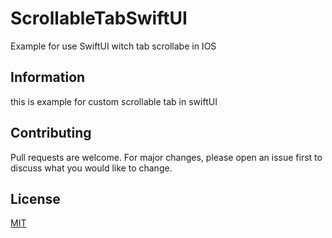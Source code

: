 # ScrollableTabSwiftUI
Example for use SwiftUI witch tab scrollabe in IOS

## Information
this is example for custom scrollable tab in swiftUI

## Contributing
Pull requests are welcome. For major changes, please open an issue first to discuss what you would like to change.


## License
[MIT](https://choosealicense.com/licenses/mit/)
